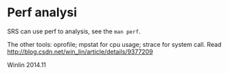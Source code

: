 # Perf analysi

SRS can use perf to analysis, see the `man perf`.

The other tools: oprofile; mpstat for cpu usage; strace for system call. Read http://blog.csdn.net/win_lin/article/details/9377209

Winlin 2014.11
